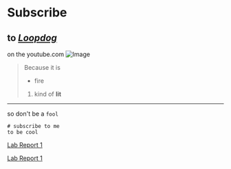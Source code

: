 # **Subscribe** 
## to [*Loopdog*](https://www.youtube.com/channel/UClhCo5XM0Bu6vl9acMzb5RQ) 
on the youtube.com ![Image](https://yt3.ggpht.com/584JjRp5QMuKbyduM_2k5RlXFqHJtQ0qLIPZpwbUjMJmgzZngHcam5JMuZQxyzGMV5ljwJRl0Q=s900-c-k-c0x00ffffff-no-rj)

> Because it is
> * fire
> 1) kind of **lit** 
---

so don't be a `fool`
```
# subscribe to me
to be cool
```

[Lab Report 1](lab-report-1-week-2.html)

[Lab Report 1](https://ahewig.github.io/<cse15l-lab-reports>/lab-report-1-week-2.html)
